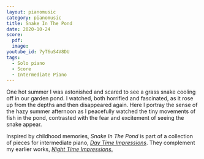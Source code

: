 ```yaml
---
layout: pianomusic
category: pianomusic
title: Snake In The Pond
date: 2020-10-24
score:
  pdf: 
  image: 
youtube_id: 7yT6uS4V8DU
tags:
  - Solo piano
  - Score
  - Intermediate Piano
---
```

One hot summer I was astonished and scared to see a grass snake cooling off in our garden pond. I watched, both horrified and fascinated, as it rose up from the depths and then disappeared again. Here I portray the sense of the hazy summer afternoon as I peacefully watched the tiny movements of fish in the pond, contrasted with the fear and excitement of seeing the snake appear. 


Inspired by childhood memories, *Snake In The Pond* is part of a collection of pieces for intermediate piano, [*Day Time Impressions*](https://www.bakertunes.com/pianomusic/day-time-impressions/). They complement my earlier works, [*Night Time Impressions*.](https://www.bakertunes.com/pianomusic/night-time-impressions/)
